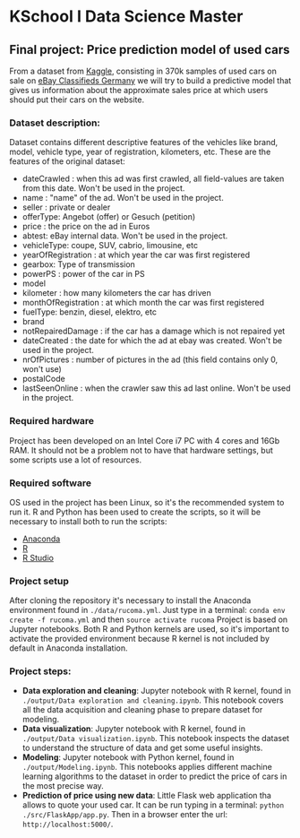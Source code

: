 # KSchool I Data Science Master

## Final project: Price prediction model of used cars

From a dataset from [Kaggle](https://www.kaggle.com/orgesleka/used-cars-database), consisting in 370k samples of used cars on sale on [eBay Classifieds Germany](https://www.ebay-kleinanzeigen.de/) we will try to build a predictive model that gives us information about the approximate sales price at which users should put their cars on the website.

### Dataset description:  
Dataset contains different descriptive features of the vehicles like brand, model, vehicle type, year of registration, kilometers, etc. These are the features of the original dataset:
* dateCrawled : when this ad was first crawled, all field-values are taken from this date. Won't be used in the project.
* name : "name" of the ad. Won't be used in the project.
* seller : private or dealer
* offerType: Angebot (offer) or Gesuch (petition)
* price : the price on the ad in Euros
* abtest: eBay internal data. Won't be used in the project.
* vehicleType: coupe, SUV, cabrio, limousine, etc
* yearOfRegistration : at which year the car was first registered
* gearbox: Type of transmission
* powerPS : power of the car in PS
* model
* kilometer : how many kilometers the car has driven
* monthOfRegistration : at which month the car was first registered
* fuelType: benzin, diesel, elektro, etc
* brand
* notRepairedDamage : if the car has a damage which is not repaired yet
* dateCreated : the date for which the ad at ebay was created. Won't be used in the project.
* nrOfPictures : number of pictures in the ad (this field contains only 0, won't use)
* postalCode
* lastSeenOnline : when the crawler saw this ad last online. Won't be used in the project.

### Required hardware  
Project has been developed on an Intel Core i7 PC with 4 cores and 16Gb RAM. It should not be a problem not to have that hardware settings, but some scripts use a lot of resources.  

### Required software  
OS used in the project has been Linux, so it's the recommended system to run it. R and Python has been used to create the scripts, so it will be necessary to install both to run the scripts:  
* [Anaconda](https://www.anaconda.com/download/#linux)  
* [R](https://cran.r-project.org/)  
* [R Studio](https://www.rstudio.com/products/rstudio/download/)  

### Project setup  
After cloning the repository it's necessary to install the Anaconda environment found in `./data/rucoma.yml`. Just type in a terminal: `conda env create -f rucoma.yml` and then `source activate rucoma`
Project is based on Jupyter notebooks. Both R and Python kernels are used, so it's important to activate the provided environment because R kernel is not included by default in Anaconda installation.

### Project steps:
* **Data exploration and cleaning**: Jupyter notebook with R kernel, found in `./output/Data exploration and cleaning.ipynb`. This notebook covers all the data acquisition and cleaning phase to prepare dataset for modeling.  
* **Data visualization**: Jupyter notebook with R kernel, found in `./output/Data visualization.ipynb`. This notebook inspects the dataset to understand the structure of data and get some useful insights.
* **Modeling**: Jupyter notebook with Python kernel, found in `./output/Modeling.ipynb`. This notebooks applies different machine learning algorithms to the dataset in order to predict the price of cars in the most precise way.  
* **Prediction of price using new data**: Little Flask web application tha allows to quote your used car. It can be run typing in a terminal: `python ./src/FlaskApp/app.py`. Then in a browser enter the url: `http://localhost:5000/`.
